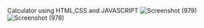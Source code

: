 Calculator using HTML,CSS and JAVASCRIPT
![Screenshot (979)](https://user-images.githubusercontent.com/101787857/224095072-59c897d7-2566-4890-8d42-6e33cfccc610.png)
![Screenshot (978)](https://user-images.githubusercontent.com/101787857/224096051-2f6f5564-c421-493c-9a50-e4fb4db90a7b.png)
